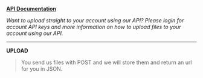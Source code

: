 **[API Documentation](https://anonfiles.com/docs/api)**

_Want to upload straight to your account using our API? Please login for account API keys and more information on how to upload files to your account using our API._

________________________________________________________________________________________________________________________________________
**UPLOAD**

> You send us files with POST and we will store them and return an url for you in JSON.



